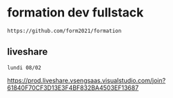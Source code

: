 # formation dev fullstack

    https://github.com/form2021/formation

## liveshare

    lundi 08/02
    
https://prod.liveshare.vsengsaas.visualstudio.com/join?61840F70CF3D13E3F4BF832BA4503EF13687
